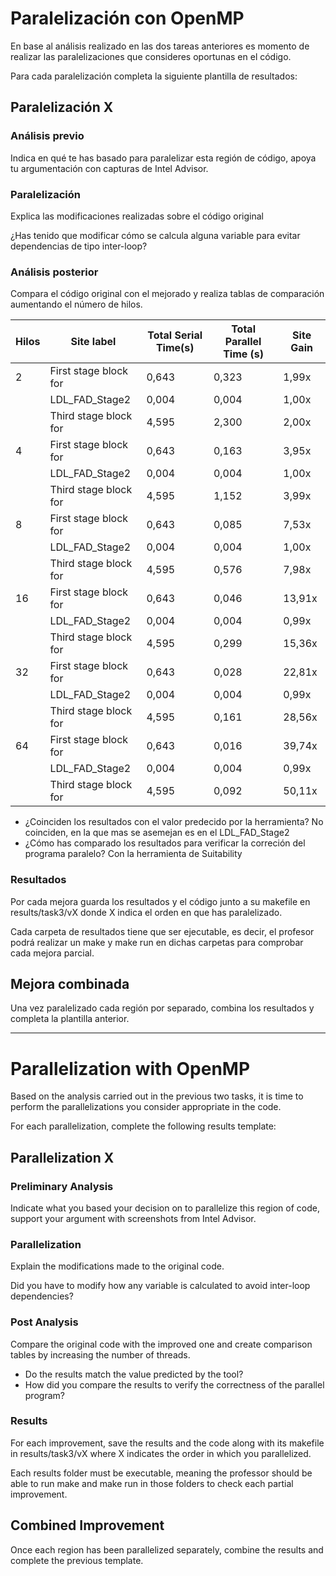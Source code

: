 # Paralelización con OpenMP

En base al análisis realizado en las dos tareas anteriores es momento de realizar las paralelizaciones que consideres oportunas en el código.

Para cada paralelización completa la siguiente plantilla de resultados:

## Paralelización X

### Análisis previo
Indica en qué te has basado para paralelizar esta región de código, apoya tu argumentación con capturas de Intel Advisor.

### Paralelización
Explica las modificaciones realizadas sobre el código original

¿Has tenido que modificar cómo se calcula alguna variable para evitar dependencias de tipo inter-loop?

### Análisis posterior
Compara el código original con el mejorado y realiza tablas de comparación aumentando el número de hilos.

| Hilos                  | Site label                          | Total Serial Time(s) | Total Parallel Time (s) |  Site Gain  |
|------------------------|-------------------------------------|--------------------- |-----------------------  |-------------|
| 2                      | First stage block for               | 0,643                | 0,323                   |  1,99x      |
|                        | LDL_FAD_Stage2                      | 0,004                | 0,004                   |  1,00x      |
|                        | Third stage block for               | 4,595                | 2,300                   |  2,00x      |
| 4                      | First stage block for               | 0,643                | 0,163                   |  3,95x      |
|                        | LDL_FAD_Stage2                      | 0,004                | 0,004                   |  1,00x      |
|                        | Third stage block for               | 4,595                | 1,152                   |  3,99x      |
| 8                      | First stage block for               | 0,643                | 0,085                   |  7,53x      |
|                        | LDL_FAD_Stage2                      | 0,004                | 0,004                   |  1,00x      |
|                        | Third stage block for               | 4,595                | 0,576                   |  7,98x      |
| 16                     | First stage block for               | 0,643                | 0,046                   |  13,91x     |
|                        | LDL_FAD_Stage2                      | 0,004                | 0,004                   |  0,99x      |
|                        | Third stage block for               | 4,595                | 0,299                   |  15,36x     |
| 32                     | First stage block for               | 0,643                | 0,028                   |  22,81x     |
|                        | LDL_FAD_Stage2                      | 0,004                | 0,004                   |  0,99x      |
|                        | Third stage block for               | 4,595                | 0,161                   |  28,56x     |
| 64                     | First stage block for               | 0,643                | 0,016                   |  39,74x     |
|                        | LDL_FAD_Stage2                      | 0,004                | 0,004                   |  0,99x      |
|                        | Third stage block for               | 4,595                | 0,092                   |  50,11x     |


* ¿Coinciden los resultados con el valor predecido por la herramienta?
  No coinciden, en la que mas se asemejan es en el LDL_FAD_Stage2
* ¿Cómo has comparado los resultados para verificar la correción del programa paralelo?
  Con la herramienta de Suitability

### Resultados
Por cada mejora guarda los resultados y el código junto a su makefile en results/task3/vX donde X indica el orden en que has paralelizado.

Cada carpeta de resultados tiene que ser ejecutable, es decir, el profesor podrá realizar un make y make run en dichas carpetas
para comprobar cada mejora parcial.

## Mejora combinada
Una vez paralelizado cada región por separado, combina los resultados y completa la plantilla anterior.

---

# Parallelization with OpenMP

Based on the analysis carried out in the previous two tasks, it is time to perform the parallelizations you consider appropriate in the code.

For each parallelization, complete the following results template:

## Parallelization X

### Preliminary Analysis
Indicate what you based your decision on to parallelize this region of code, support your argument with screenshots from Intel Advisor.

### Parallelization
Explain the modifications made to the original code.

Did you have to modify how any variable is calculated to avoid inter-loop dependencies?

### Post Analysis
Compare the original code with the improved one and create comparison tables by increasing the number of threads.

* Do the results match the value predicted by the tool?
* How did you compare the results to verify the correctness of the parallel program?

### Results
For each improvement, save the results and the code along with its makefile in results/task3/vX where X indicates the order in which you parallelized.

Each results folder must be executable, meaning the professor should be able to run make and make run in those folders to check each partial improvement.

## Combined Improvement
Once each region has been parallelized separately, combine the results and complete the previous template.
